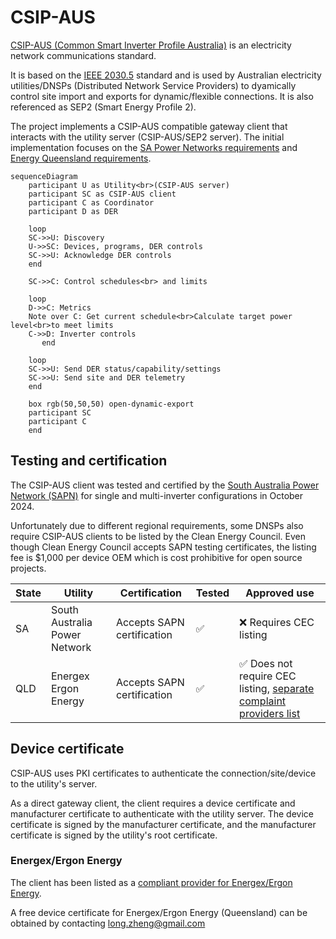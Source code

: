# CSIP-AUS

[CSIP-AUS (Common Smart Inverter Profile Australia)](https://arena.gov.au/assets/2021/09/common-smart-inverter-profile-australia.pdf) is an electricity network communications standard. 

It is based on the [IEEE 2030.5](https://standards.ieee.org/ieee/2030.5/5897/) standard and is used by Australian electricity utilities/DNSPs (Distributed Network Service Providers) to dyamically control site import and exports for dynamic/flexible connections. It is also referenced as SEP2 (Smart Energy Profile 2).

The project implements a CSIP-AUS compatible gateway client that interacts with the utility server (CSIP-AUS/SEP2 server). The initial implementation focuses on the [SA Power Networks requirements](https://www.talkingpower.com.au/71619/widgets/376925/documents/239205) and [Energy Queensland requirements](https://www.energex.com.au/__data/assets/pdf_file/0007/1072618/SEP2-Client-Handbook-13436740.pdf).

```mermaid
sequenceDiagram
    participant U as Utility<br>(CSIP-AUS server)
    participant SC as CSIP-AUS client
    participant C as Coordinator
    participant D as DER

    loop
    SC->>U: Discovery
    U->>SC: Devices, programs, DER controls
    SC->>U: Acknowledge DER controls
    end

    SC->>C: Control schedules<br> and limits

    loop
    D->>C: Metrics
    Note over C: Get current schedule<br>Calculate target power level<br>to meet limits
    C->>D: Inverter controls
       end

    loop
    SC->>U: Send DER status/capability/settings
    SC->>U: Send site and DER telemetry
    end

    box rgb(50,50,50) open-dynamic-export 
    participant SC
    participant C
    end
```

## Testing and certification

The CSIP-AUS client was tested and certified by the [South Australia Power Network (SAPN)](https://www.talkingpower.com.au/techproviders) for single and multi-inverter configurations in October 2024.

Unfortunately due to different regional requirements, some DNSPs also require CSIP-AUS clients to be listed by the Clean Energy Council. Even though Clean Energy Council accepts SAPN testing certificates, the listing fee is $1,000 per device OEM which is cost prohibitive for open source projects.

| State | Utility                       | Certification              | Tested             | Approved use                                                                                                                                                                                      |
|-------|-------------------------------|----------------------------|--------------------|---------------------------------------------------------------------------------------------------------------------------------------------------------------------------------------------------|
| SA    | South Australia Power Network | Accepts SAPN certification | :white_check_mark: | :x: Requires CEC listing                                                                                                                                                                          |
| QLD   | Energex<br>Ergon Energy       | Accepts SAPN certification | :white_check_mark: | :white_check_mark: Does not require CEC listing,  [separate complaint providers list](https://www.energex.com.au/__data/assets/pdf_file/0005/1097744/Dynamic-Connections-Compliant-Providers.pdf) |


## Device certificate

CSIP-AUS uses PKI certificates to authenticate the connection/site/device to the utility's server.

As a direct gateway client, the client requires a device certificate and manufacturer certificate to authenticate with the utility server. The device certificate is signed by the manufacturer certificate, and the manufacturer certificate is signed by the utility's root certificate.

### Energex/Ergon Energy

The client has been listed as a [compliant provider for Energex/Ergon Energy](https://www.energex.com.au/__data/assets/pdf_file/0005/1097744/Dynamic-Connections-Compliant-Providers.pdf).

A free device certificate for Energex/Ergon Energy (Queensland) can be obtained by contacting long.zheng@gmail.com